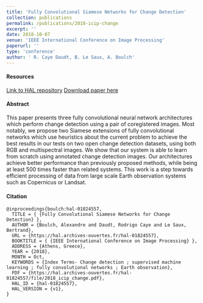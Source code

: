 ```yaml
---
title: 'Fully Convolutional Siamese Networks for Change Detection'
collection: publications
permalink: /publications/2018-icip-change
excerpt: ''
date: 2018-10-07
venue: 'IEEE International Conference on Image Processing'
paperurl: ''
type: 'conference'
author: ' R. Caye Daudt, B. Le Saux, A. Boulch'
---
```


#### Resources

[Link to HAL repository](https://hal.archives-ouvertes.fr/hal-01824557)
[Download paper here](https://hal.archives-ouvertes.fr/hal-01824557/document)

#### Abstract

This paper presents three fully convolutional neural network
architectures which perform change detection using a pair of
coregistered images. Most notably, we propose two Siamese
extensions of fully convolutional networks which use heuristics about the current problem to achieve the best results in our
tests on two open change detection datasets, using both RGB
and multispectral images. We show that our system is able to
learn from scratch using annotated change detection images.
Our architectures achieve better performance than previously
proposed methods, while being at least 500 times faster than
related systems. This work is a step towards efficient processing of data from large scale Earth observation systems such
as Copernicus or Landsat.

#### Citation

```
@inproceedings{boulch:hal-01824557,
  TITLE = { {Fully Convolutional Siamese Networks for Change Detection} },
  AUTHOR = {Boulch, Alexandre and Daudt, Rodrigo Caye and Le Saux, Bertrand},
  URL = {https://hal.archives-ouvertes.fr/hal-01824557},
  BOOKTITLE = { {IEEE International Conference on Image Processing} },
  ADDRESS = {Athens, Greece},
  YEAR = {2018},
  MONTH = Oct,
  KEYWORDS = {Index Terms- Change detection ; supervised machine learning ; fully convolutional networks ; Earth observation},
  PDF = {https://hal.archives-ouvertes.fr/hal-01824557/file/2018_icip_change.pdf},
  HAL_ID = {hal-01824557},
  HAL_VERSION = {v1},
}
```


